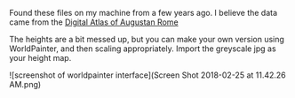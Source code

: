 Found these files on my machine from a few years ago. I believe the data came from the [Digital Atlas of Augustan Rome](http://digitalaugustanrome.org/)

The heights are a bit messed up, but you can make your own version using WorldPainter, and then scaling appropriately. Import the greyscale jpg as your height map.

![screenshot of worldpainter interface](Screen Shot 2018-02-25 at 11.42.26 AM.png)
